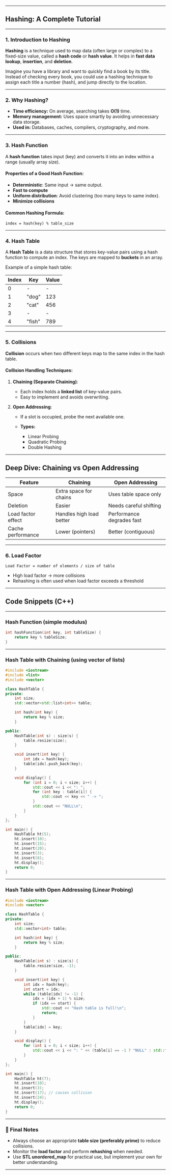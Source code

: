 
---

##  **Hashing: A Complete Tutorial**

---

###  **1. Introduction to Hashing**

**Hashing** is a technique used to map data (often large or complex) to a fixed-size value, called a **hash code** or **hash value**. It helps in **fast data lookup**, **insertion**, and **deletion**.

Imagine you have a library and want to quickly find a book by its title. Instead of checking every book, you could use a hashing technique to assign each title a number (hash), and jump directly to the location.

---

###  **2. Why Hashing?**

* **Time efficiency:** On average, searching takes **O(1)** time.
* **Memory management:** Uses space smartly by avoiding unnecessary data storage.
* **Used in:** Databases, caches, compilers, cryptography, and more.

---

###  **3. Hash Function**

A **hash function** takes input (key) and converts it into an index within a range (usually array size).

#### Properties of a Good Hash Function:

* **Deterministic**: Same input → same output.
* **Fast to compute**
* **Uniform distribution**: Avoid clustering (too many keys to same index).
* **Minimize collisions**

#### Common Hashing Formula:

```text
index = hash(key) % table_size
```

---

###  **4. Hash Table**

A **Hash Table** is a data structure that stores key-value pairs using a hash function to compute an index. The keys are mapped to **buckets** in an array.

Example of a simple hash table:

| Index | Key    | Value |
| ----- | ------ | ----- |
| 0     | -      | -     |
| 1     | "dog"  | 123   |
| 2     | "cat"  | 456   |
| 3     | -      | -     |
| 4     | "fish" | 789   |

---

###  **5. Collisions**

**Collision** occurs when two different keys map to the same index in the hash table.

#### Collision Handling Techniques:

1. **Chaining (Separate Chaining)**:

   * Each index holds a **linked list** of key-value pairs.
   * Easy to implement and avoids overwriting.

2. **Open Addressing**:

   * If a slot is occupied, probe the next available one.
   * **Types:**

     * Linear Probing
     * Quadratic Probing
     * Double Hashing

---

##  Deep Dive: Chaining vs Open Addressing

| Feature            | Chaining                 | Open Addressing           |
| ------------------ | ------------------------ | ------------------------- |
| Space              | Extra space for chains   | Uses table space only     |
| Deletion           | Easier                   | Needs careful shifting    |
| Load factor effect | Handles high load better | Performance degrades fast |
| Cache performance  | Lower (pointers)         | Better (contiguous)       |

---

###  **6. Load Factor**

```text
Load Factor = number of elements / size of table
```

* High load factor → more collisions
* Rehashing is often used when load factor exceeds a threshold

---

##  Code Snippets (C++)

---

###  Hash Function (simple modulus)

```cpp
int hashFunction(int key, int tableSize) {
    return key % tableSize;
}
```

---

###  Hash Table with Chaining (using vector of lists)

```cpp
#include <iostream>
#include <list>
#include <vector>

class HashTable {
private:
    int size;
    std::vector<std::list<int>> table;

    int hash(int key) {
        return key % size;
    }

public:
    HashTable(int s) : size(s) {
        table.resize(size);
    }

    void insert(int key) {
        int idx = hash(key);
        table[idx].push_back(key);
    }

    void display() {
        for (int i = 0; i < size; i++) {
            std::cout << i << ": ";
            for (int key : table[i]) {
                std::cout << key << " -> ";
            }
            std::cout << "NULL\n";
        }
    }
};

int main() {
    HashTable ht(5);
    ht.insert(10);
    ht.insert(15);
    ht.insert(20);
    ht.insert(3);
    ht.insert(8);
    ht.display();
    return 0;
}
```

---

###  Hash Table with Open Addressing (Linear Probing)

```cpp
#include <iostream>
#include <vector>

class HashTable {
private:
    int size;
    std::vector<int> table;

    int hash(int key) {
        return key % size;
    }

public:
    HashTable(int s) : size(s) {
        table.resize(size, -1);
    }

    void insert(int key) {
        int idx = hash(key);
        int start = idx;
        while (table[idx] != -1) {
            idx = (idx + 1) % size;
            if (idx == start) {
                std::cout << "Hash table is full!\n";
                return;
            }
        }
        table[idx] = key;
    }

    void display() {
        for (int i = 0; i < size; i++) {
            std::cout << i << ": " << (table[i] == -1 ? "NULL" : std::to_string(table[i])) << "\n";
        }
    }
};

int main() {
    HashTable ht(7);
    ht.insert(10);
    ht.insert(3);
    ht.insert(17); // causes collision
    ht.insert(24);
    ht.display();
    return 0;
}
```

---

### 🏁 Final Notes

* Always choose an appropriate **table size (preferably prime)** to reduce collisions.
* Monitor the **load factor** and perform **rehashing** when needed.
* Use **STL unordered\_map** for practical use, but implement your own for better understanding.

---

